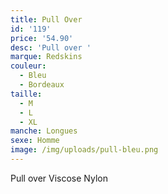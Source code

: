 ```yaml
---
title: Pull Over
id: '119'
price: '54.90'
desc: 'Pull over '
marque: Redskins
couleur:
  - Bleu
  - Bordeaux
taille:
  - M
  - L
  - XL
manche: Longues
sexe: Homme
image: /img/uploads/pull-bleu.png
---
```

Pull over Viscose Nylon
